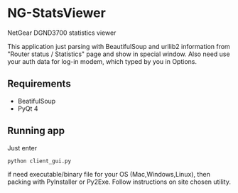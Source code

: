NG-StatsViewer
==============

NetGear DGND3700 statistics viewer

This application just parsing with BeautifulSoup and urllib2 information from "Router status / Statistics" page and show in special window. Also need use your auth data for log-in modem, which typed by you in Options.

Requirements  
--------------  
- BeatifulSoup
- PyQt 4

Running app
-------------  
Just enter  
    
    python client_gui.py

if need executable/binary file for your OS (Mac,Windows,Linux), then packing with PyInstaller or Py2Exe. Follow instructions on site chosen utility.
